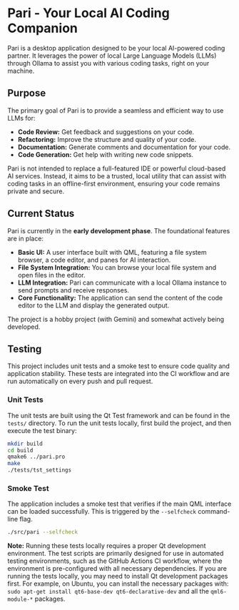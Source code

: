 # Pari - Your Local AI Coding Companion

Pari is a desktop application designed to be your local AI-powered coding partner. It leverages the power of local Large Language Models (LLMs) through Ollama to assist you with various coding tasks, right on your machine.

## Purpose

The primary goal of Pari is to provide a seamless and efficient way to use LLMs for:

*   **Code Review:** Get feedback and suggestions on your code.
*   **Refactoring:** Improve the structure and quality of your code.
*   **Documentation:** Generate comments and documentation for your code.
*   **Code Generation:** Get help with writing new code snippets.

Pari is not intended to replace a full-featured IDE or powerful cloud-based AI services. Instead, it aims to be a trusted, local utility that can assist with coding tasks in an offline-first environment, ensuring your code remains private and secure.

## Current Status

Pari is currently in the **early development phase**. The foundational features are in place:

*   **Basic UI:** A user interface built with QML, featuring a file system browser, a code editor, and panes for AI interaction.
*   **File System Integration:** You can browse your local file system and open files in the editor.
*   **LLM Integration:** Pari can communicate with a local Ollama instance to send prompts and receive responses.
*   **Core Functionality:** The application can send the content of the code editor to the LLM and display the generated output.

The project is a hobby project (with Gemini) and somewhat actively being developed.

## Testing

This project includes unit tests and a smoke test to ensure code quality and application stability. These tests are integrated into the CI workflow and are run automatically on every push and pull request.

### Unit Tests

The unit tests are built using the Qt Test framework and can be found in the `tests/` directory. To run the unit tests locally, first build the project, and then execute the test binary:

```bash
mkdir build
cd build
qmake6 ../pari.pro
make
./tests/tst_settings
```

### Smoke Test

The application includes a smoke test that verifies if the main QML interface can be loaded successfully. This is triggered by the `--selfcheck` command-line flag.

```bash
./src/pari --selfcheck
```

**Note:** Running these tests locally requires a proper Qt development environment. The test scripts are primarily designed for use in automated testing environments, such as the GitHub Actions CI workflow, where the environment is pre-configured with all necessary dependencies. If you are running the tests locally, you may need to install Qt development packages first. For example, on Ubuntu, you can install the necessary packages with: `sudo apt-get install qt6-base-dev qt6-declarative-dev` and all the `qml6-module-*` packages.

<!-- Agent-added comment to trigger PR update -->
